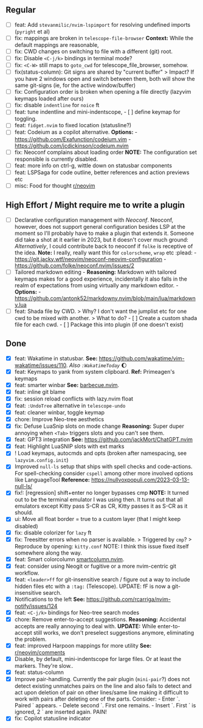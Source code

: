 ## Regular

- [ ] feat: Add `stevanmilic/nvim-lspimport` for resolving undefined imports (`pyright` et al)
- [ ] fix: <C-F> <C-B> <C-W> mappings are broken in `telescope-file-browser`
      **Context:** While the default mappings are reasonable,
- [ ] fix: CWD changes on switching to file with a different (git) root.
- [ ] fix: Disable `<C-j/k>` bindings in terminal mode?
- [ ] fix: `<C-W>` still maps to `goto_cwd` for telescope_file_browser, somehow.
- [ ] fix(status-column): Git signs are shared by "current buffer" > Impact?
      If you have 2 windows open and switch between them, both
      will show the same git-signs (ie, for the active window/buffer)
- [ ] fix: Configuration order is broken when opening a file directly (lazyvim keymaps loaded after ours)
- [ ] fix: disable `indentline` for `noice` ft
- [ ] feat: tune indentline and mini-indentscope, - [ ] define keymap for toggling.
- [ ] feat: `fidget.nvim` to fixed location (statusline?)
- [ ] feat: Codeium as a copilot alternative.
      **Options:** - https://github.com/Exafunction/codeium.vim - https://github.com/jcdickinson/codeium.nvim
- [ ] fix: Neoconf complains about loading order
      **NOTE:** The configuration set responsible is currently disabled.
- [ ] feat: more info on ctrl-g, wittle down on statusbar components
- [ ] feat: LSPSaga for code outline, better references and action previews etc
- [ ] misc: Food for thought
      [r/neovim](https://www.reddit.com/r/neovim/comments/11rzy1k/why_isnt_using_sidebars_to_display_information/)

## High Effort / Might require me to write a plugin

- [ ] Declarative configuration management with _Neoconf_. Neoconf, however, does not support general
      configuration besides LSP at the moment so I'll probably have to make a plugin that extends it.
      Someone did take a shot at it earlier in 2023, but it doesn't cover much ground:
      _Alternatively_, I could contribute back to neoconf if `folke` is receptive of the idea.
      **Note:** I really, really want this for `colorscheme`, `wrap` etc :plead: - https://git.jacky.wtf/neovim/neoconf-neovim-configuration - https://github.com/folke/neoconf.nvim/issues/2
- [ ] Tailored markdown editing - **Reasoning:** Markdown with tailored keymaps makes for a good experience,
      incidentally it also falls in the realm of expectations from using
      virtually any markdown editor. - **Options:** - https://github.com/antonk52/markdowny.nvim/blob/main/lua/markdowny.lua
- [ ] feat: Shada file by CWD. > Why?
      I don't want the jumplist etc for one cwd to be mixed with another. > What to do? - [ ] Create a custom shada file for each cwd. - [ ] Package this into plugin (if one doesn't exist)

## Done

- [x] feat: Wakatime in statusbar.
      **See:** https://github.com/wakatime/vim-wakatime/issues/110.
      _Also `:WakatimeToday`_ :moon:
- [x] feat: Keymaps to yank from system clipboard.
      **Ref:** Primeagen's keymaps
- [x] feat: smarter winbar
      **See:** [barbecue.nvim](https://github.com/utilyre/barbecue.nvim).
- [x] feat: inline git blame
- [x] fix: session reload conflicts with lazy.nvim float
- [x] feat: `:UndoTree` alternative in `telescope-undo`
- [x] feat: cleaner winbar, toggle keymap
- [x] chore: Improve Neo-tree aesthetics
- [x] fix: Defuse LuaSnip slots on mode change
      **Reasoning:** Super duper annoying when `<Tab>` triggers slots and you can't see them.
- [x] feat: GPT3 integration
      **See:** https://github.com/jackMort/ChatGPT.nvim
- [x] feat: Highlight LuaSNIP slots with ext marks
- [x] ! Load keymaps, autocmds and opts (broken after namespacing, see `lazyvim.config.init`)
- [x] Improved `null-ls` setup that ships with spell checks and code-actions.
      For spell-checking consider `cspell` among other more involved options like LanguageTool
      **Reference:** https://nullvoxpopuli.com/2023-03-13-null-ls/
- [x] fix!: [regression] shift+enter no longer bypasses cmp
      **NOTE:** It turned out to be the terminal emulator I was using then. It turns
      out that all emulators except Kitty pass S-CR as CR, Kitty passes it as S-CR as it should.
- [x] ui: Move all float border = true to a custom layer (that I might keep disabled)
- [x] fix: disable colorizer for `lazy` ft
- [x] fix: Treesitter errors when no parser is available. > Triggered by `cmp`? > Reproduce by opening: `kitty.conf`
      NOTE: I think this issue fixed itself somewhere along the way.
- [x] feat: Smart colorcolumn
      [smartcolumn.nvim](https://github.com/m4xshen/smartcolumn.nvim).
- [x] feat: consider using Neogit or fugitive or a more nvim-centric
      git workflow.
- [x] feat: `<leader>ff` for git-insensitive search / figure out a way to include hidden files etc
      with a `:tag:` (Telescope).
      UPDATE: <leader>fF is now a git-insensitive search.
- [x] Notifications to the left
      **See:** https://github.com/rcarriga/nvim-notify/issues/124
- [x] feat: `<C-j/k>` bindings for Neo-tree search modes
- [x] chore: Remove enter-to-accept suggestions.
      **Reasoning:** Accidental accepts are really annoying to deal with.
      **UPDATE:** While enter-to-accept still works, we don't preselect
      suggestions anymore, eliminating the problem.
- [x] feat: improved Harpoon mappings for more utility
      **See:** [r/neovim/comments](https://www.reddit.com/r/neovim/comments/11r4ecp/comment/jc6rdjv/?utm_source=share&utm_medium=web2x&context=3)
- [x] Disable, by default, mini-indentscope for large files. Or at least the markers. They're slow..
- [x] feat: status-column
- [x] Improve pair-handling. Currently the pair plugin (`mini-pair`?) does not
      detect existing unmatches pairs on the line and also fails to detect
      and act upon deletion of pair on other lines/same line making it difficult
      to work with pairs after deleting one of the parts. Consider: - Enter \`. Paired \` appears. - Delete second \`. First one remains. - Insert \`. First \` is ignored, 2 \` are inserted again.
      PAIN!
- [x] fix: Copilot statusline indicator

